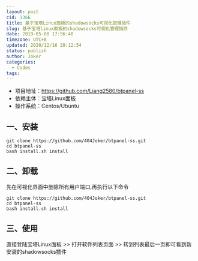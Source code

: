 ```yaml
---
layout: post
cid: 1366
title: 基于宝塔Linux面板的shadowsocks可视化管理插件
slug: 基于宝塔linux面板的shadowsocks可视化管理插件
date: 2019-05-08 17:56:40
timezone: UTC+8
updated: 2020/12/16 20:12:54
status: publish
author: Joker
categories: 
  - Codes
tags: 
---
```


- 项目地址：https://github.com/Liang2580/btpanel-ss
- 依赖主体：宝塔Linux面板
- 操作系统：Centos/Ubuntu

## 一、安装

```
git clone https://github.com/404Joker/btpanel-ss.git
cd btpanel-ss
bash install.sh install
```

## 二、卸载

先在可视化界面中删除所有用户端口,再执行以下命令

```
git clone https://github.com/404Joker/btpanel-ss.git
cd btpanel-ss
bash install.sh install
```

## 三、使用

直接登陆宝塔Linux面板 >> 打开软件列表页面 >> 转到列表最后一页即可看到新安装的shadowsocks插件
